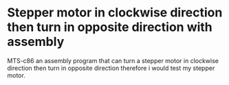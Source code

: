 # Stepper motor in clockwise direction then turn in opposite direction with assembly
MTS-c86 an assembly program that can turn a stepper motor in clockwise direction then turn in opposite direction therefore i would test my stepper motor.
